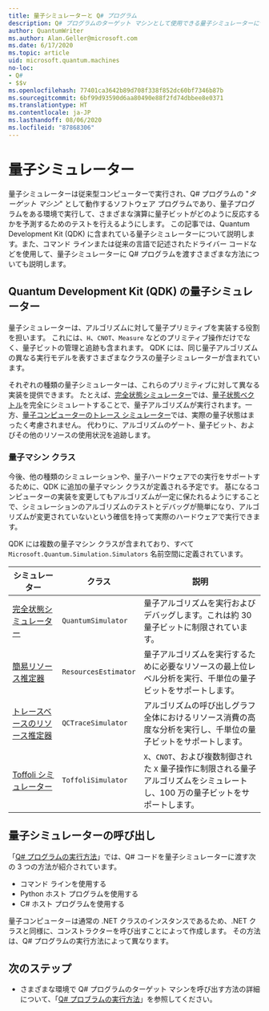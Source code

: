 ```yaml
---
title: 量子シミュレーターと Q# プログラム
description: Q# プログラムのターゲット マシンとして使用できる量子シミュレーターについて説明します。
author: QuantumWriter
ms.author: Alan.Geller@microsoft.com
ms.date: 6/17/2020
ms.topic: article
uid: microsoft.quantum.machines
no-loc:
- Q#
- $$v
ms.openlocfilehash: 77401ca3642b89d708f338f852dc60bf7346b87b
ms.sourcegitcommit: 6bf99d93590d6aa80490e88f2fd74dbbee8e0371
ms.translationtype: HT
ms.contentlocale: ja-JP
ms.lasthandoff: 08/06/2020
ms.locfileid: "87868306"
---
```

# <a name="quantum-simulators"></a>量子シミュレーター

量子シミュレーターは従来型コンピューターで実行され、Q# プログラムの "*ターゲット マシン*" として動作するソフトウェア プログラムであり、量子プログラムをある環境で実行して、さまざまな演算に量子ビットがどのように反応するかを予測するためのテストを行えるようにします。 この記事では、Quantum Development Kit (QDK) に含まれている量子シミュレーターについて説明します。また、コマンド ラインまたは従来の言語で記述されたドライバー コードなどを使用して、量子シミュレーターに Q# プログラムを渡すさまざまな方法についても説明します。  



## <a name="the-quantum-development-kit-qdk-quantum-simulators"></a>Quantum Development Kit (QDK) の量子シミュレーター

量子シミュレーターは、アルゴリズムに対して量子プリミティブを実装する役割を担います。 これには、`H`、`CNOT`、`Measure` などのプリミティブ操作だけでなく、量子ビットの管理と追跡も含まれます。 QDK には、同じ量子アルゴリズムの異なる実行モデルを表すさまざまなクラスの量子シミュレーターが含まれています。 


それぞれの種類の量子シミュレーターは、これらのプリミティブに対して異なる実装を提供できます。 たとえば、[完全状態シミュレーター](xref:microsoft.quantum.machines.full-state-simulator)では、[量子状態ベクトル](xref:microsoft.quantum.glossary#quantum-state)を完全にシミュレートすることで、量子アルゴリズムが実行されます。一方、[量子コンピューターのトレース シミュレーター](xref:microsoft.quantum.machines.qc-trace-simulator.intro)では、実際の量子状態はまったく考慮されません。 代わりに、アルゴリズムのゲート、量子ビット、およびその他のリソースの使用状況を追跡します。

### <a name="quantum-machine-classes"></a>量子マシン クラス

今後、他の種類のシミュレーションや、量子ハードウェアでの実行をサポートするために、QDK に追加の量子マシン クラスが定義される予定です。 基になるコンピューターの実装を変更してもアルゴリズムが一定に保たれるようにすることで、シミュレーションのアルゴリズムのテストとデバッグが簡単になり、アルゴリズムが変更されていないという確信を持って実際のハードウェアで実行できます。

QDK には複数の量子マシン クラスが含まれており、すべて `Microsoft.Quantum.Simulation.Simulators` 名前空間に定義されています。

|シミュレーター |クラス|説明|
|-----|------|---|
|[完全状態シミュレーター](xref:microsoft.quantum.machines.full-state-simulator)| `QuantumSimulator` | 量子アルゴリズムを実行およびデバッグします。これは約 30 量子ビットに制限されています。 |
|[簡易リソース推定器](xref:microsoft.quantum.machines.resources-estimator)| `ResourcesEstimator` | 量子アルゴリズムを実行するために必要なリソースの最上位レベル分析を実行、千単位の量子ビットをサポートします。|
|[トレースベースのリソース推定器](xref:microsoft.quantum.machines.qc-trace-simulator.intro)|  `QCTraceSimulator` |アルゴリズムの呼び出しグラフ全体におけるリソース消費の高度な分析を実行し、千単位の量子ビットをサポートします。|
|[Toffoli シミュレーター](xref:microsoft.quantum.machines.toffoli-simulator)| `ToffoliSimulator` |`X`、`CNOT`、および複数制御された `X` 量子操作に制限される量子アルゴリズムをシミュレートし、100 万の量子ビットをサポートします。 |

## <a name="invoking-the-quantum-simulator"></a>量子シミュレーターの呼び出し

「[Q# プログラムの実行方法](xref:microsoft.quantum.guide.host-programs)」では、Q# コードを量子シミュレーターに渡す次の 3 つの方法が紹介されています。 

* コマンド ラインを使用する
* Python ホスト プログラムを使用する
* C# ホスト プログラムを使用する

量子コンピュータ－は通常の .NET クラスのインスタンスであるため、.NET クラスと同様に、コンストラクターを呼び出すことによって作成します。 その方法は、Q# プログラムの実行方法によって異なります。

## <a name="next-steps"></a>次のステップ

* さまざまな環境で Q# プログラムのターゲット マシンを呼び出す方法の詳細について、「[Q# プロブラムの実行方法](xref:microsoft.quantum.guide.host-programs)」を参照してください。

